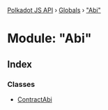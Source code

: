 [Polkadot JS API](../README.md) › [Globals](../globals.md) › ["Abi"](_abi_.md)

# Module: "Abi"

## Index

### Classes

* [ContractAbi](../classes/_abi_.contractabi.md)

